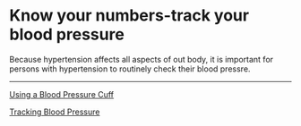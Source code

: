# Know your numbers-track your blood pressure

Because hypertension affects all aspects of out body, it is important for persons with hypertension to routinely check their blood pressre.

<hr />

[Using a Blood Pressure Cuff](/know-your-numbers/using-a-sphygmomanometer)

[Tracking Blood Pressure](/know-your-numbers/tracking-blood-pressure)
